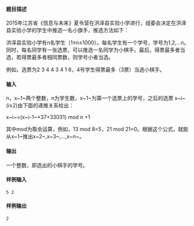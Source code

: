 #### 题目描述

2015年江苏省《信息与未来》夏令营在洪泽县实验小学进行，组委会决定在洪泽县实验小学的学生中推选一名小旗手，推选方法如下：

洪泽县实验小学有n名学生（1≤n≤1000）。每名学生有一个学号，学号为1,2,…n。同时，每名同学有一张选票，可以推选一名同学为小棋手。最后，得票最多者当选，若得票最多者相同票数，则学号小者当选。

例如，选票为2 3 4 4 3 4 1 6，4号学生得票最多（3票）当选小棋手。

#### 输入

n，x~1~两个整数，n为学生数，x~1~为第一个选票上的学号，之后的选票 x​~i~​(i≥2)由下面的递推关系给出：

x​~i~​=(x​~i-1~​×37+33031)  mod n   +1

其中mod为取余运算，例如，13 mod 8=5，21 mod 21=0。根据这个公式，就能从x~1~推出x​~2~​,x​~3~​,...,x​~n~​。

#### 输出

一个整数，即选出的小棋手的学号。

#### 样例输入 

```
5 2
```

#### 样例输出 

```
2
```

